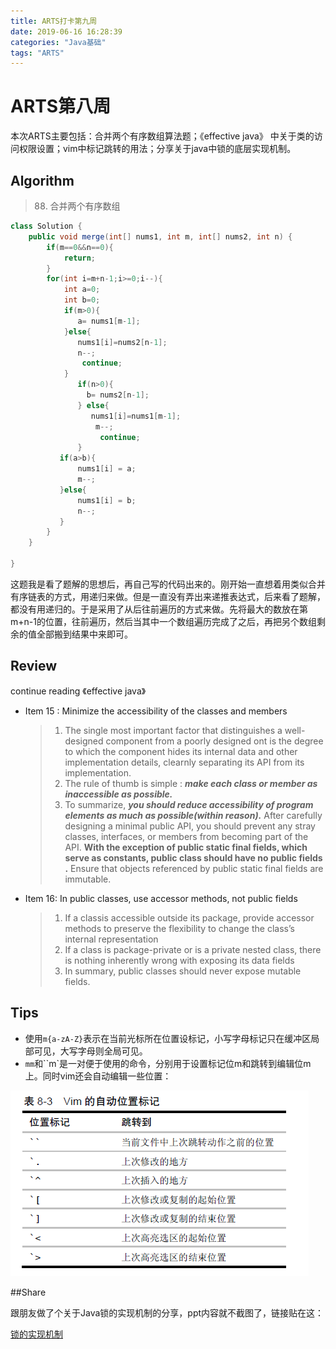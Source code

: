 ```yaml
---
title: ARTS打卡第九周
date: 2019-06-16 16:28:39
categories: "Java基础"
tags: "ARTS"
---
```


# ARTS第八周

本次ARTS主要包括：合并两个有序数组算法题；《effective java》 中关于类的访问权限设置；vim中标记跳转的用法；分享关于java中锁的底层实现机制。

<!--more-->

## Algorithm

> 88. 合并两个有序数组

```java
class Solution {
    public void merge(int[] nums1, int m, int[] nums2, int n) {
        if(m==0&&n==0){
            return;
        }
        for(int i=m+n-1;i>=0;i--){
            int a=0;
            int b=0;
            if(m>0){
               a= nums1[m-1]; 
            }else{
               nums1[i]=nums2[n-1];
               n--;
                continue;
            }
               if(n>0){
                 b= nums2[n-1];  
               } else{
                  nums1[i]=nums1[m-1];
                   m--;
                    continue;
               }
           if(a>b){
               nums1[i] = a;
               m--;
           }else{
               nums1[i] = b;
               n--;
           }
        }
    }
    
}
```

这题我是看了题解的思想后，再自己写的代码出来的。刚开始一直想着用类似合并有序链表的方式，用递归来做。但是一直没有弄出来递推表达式，后来看了题解，都没有用递归的。于是采用了从后往前遍历的方式来做。先将最大的数放在第m+n-1的位置，往前遍历，然后当其中一个数组遍历完成了之后，再把另个数组剩余的值全部搬到结果中来即可。

## Review

continue reading 《effective java》

- Item 15 : Minimize the accessibility of the classes and members

  > 1. The single most important factor that distinguishes a well-designed component from a poorly designed ont is the degree to which the component hides its internal data and other implementation details, clearnly separating its API from its implementation.
  > 2. The rule of thumb is simple : ***make each class or member as inaccessible as possible.***
  > 3. To summarize, ***you should reduce accessibility of program elements as much as possible(within reason).*** After carefully designing a minimal public API, you should prevent any stray classes, interfaces, or members from becoming part of the API. **With the exception of public static final fields, which serve as constants, public class should have no public fields .** Ensure that objects referenced by public static final fields are immutable.

- Item 16: In public classes, use accessor methods, not public fields

  > 1. If a classis accessible outside its package, provide accessor methods to preserve the flexibility to change the class’s internal representation
  > 2. If a class is package-private or is a private nested class, there is nothing inherently wrong with exposing its data fields
  > 3. In summary, public classes should never expose mutable fields.

## Tips

- 使用`m{a-zA-Z}`表示在当前光标所在位置设标记，小写字母标记只在缓冲区局部可见，大写字母则全局可见。
- `mm`和``m`是一对便于使用的命令，分别用于设置标记位m和跳转到编辑位m上。同时vim还会自动编辑一些位置：

![](ARTS-9\微信截图_20190616213221.png)

##Share

跟朋友做了个关于Java锁的实现机制的分享，ppt内容就不截图了，链接贴在这：

[锁的实现机制](https://github.com/Banana1995/PersonRepo/tree/master/Document/ShareDoc)